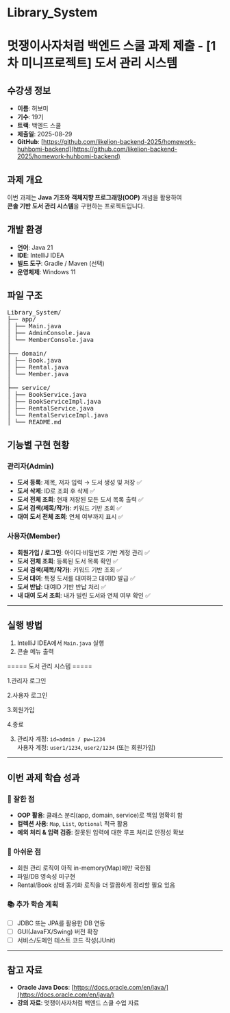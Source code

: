 # Library_System
# 멋쟁이사자처럼 백엔드 스쿨 과제 제출 - [1차 미니프로젝트] 도서 관리 시스템

## 수강생 정보
- **이름**: 허보미
- **기수**: 19기
- **트랙**: 백엔드 스쿨
- **제출일**: 2025-08-29
- **GitHub**: [https://github.com/likelion-backend-2025/homework-huhbomi-backend](https://github.com/likelion-backend-2025/homework-huhbomi-backend)

## 과제 개요
이번 과제는 **Java 기초와 객체지향 프로그래밍(OOP)** 개념을 활용하여  
**콘솔 기반 도서 관리 시스템**을 구현하는 프로젝트입니다.

## 개발 환경
- **언어**: Java 21
- **IDE**: IntelliJ IDEA
- **빌드 도구**: Gradle / Maven (선택)
- **운영체제**: Windows 11

## 파일 구조

<pre>
Library_System/ 
├── app/ 
│ ├── Main.java 
│ ├── AdminConsole.java 
│ └── MemberConsole.java
│ 
├── domain/ 
│ ├── Book.java 
│ ├── Rental.java 
│ └── Member.java 
│ 
├── service/ 
│ ├── BookService.java 
│ ├── BookServiceImpl.java 
│ ├── RentalService.java 
│ └── RentalServiceImpl.java 
│ └── README.md
</pre>

## 기능별 구현 현황

### 관리자(Admin)
- **도서 등록**: 제목, 저자 입력 → 도서 생성 및 저장 ✅
- **도서 삭제**: ID로 조회 후 삭제 ✅
- **도서 전체 조회**: 현재 저장된 모든 도서 목록 출력 ✅
- **도서 검색(제목/작가)**: 키워드 기반 조회 ✅
- **대여 도서 전체 조회**: 연체 여부까지 표시 ✅

### 사용자(Member)
- **회원가입 / 로그인**: 아이디·비밀번호 기반 계정 관리 ✅
- **도서 전체 조회**: 등록된 도서 목록 확인 ✅
- **도서 검색(제목/작가)**: 키워드 기반 조회 ✅
- **도서 대여**: 특정 도서를 대여하고 대여ID 발급 ✅
- **도서 반납**: 대여ID 기반 반납 처리 ✅
- **내 대여 도서 조회**: 내가 빌린 도서와 연체 여부 확인 ✅

---

## 실행 방법
1. IntelliJ IDEA에서 `Main.java` 실행
2. 콘솔 메뉴 출력

===== 도서 관리 시스템 =====

1.관리자 로그인

2.사용자 로그인

3.회원가입

4.종료

3. 관리자 계정: `id=admin / pw=1234`  
   사용자 계정: `user1/1234`, `user2/1234` (또는 회원가입)

---

## 이번 과제 학습 성과

### 💪 잘한 점
- **OOP 활용**: 클래스 분리(app, domain, service)로 책임 명확히 함
- **컬렉션 사용**: `Map`, `List`, `Optional` 적극 활용
- **예외 처리 & 입력 검증**: 잘못된 입력에 대한 루프 처리로 안정성 확보

### 🤔 아쉬운 점
- 회원 관리 로직이 아직 in-memory(Map)에만 국한됨
- 파일/DB 영속성 미구현
- Rental/Book 상태 동기화 로직을 더 깔끔하게 정리할 필요 있음

### 📚 추가 학습 계획
- [ ] JDBC 또는 JPA를 활용한 DB 연동
- [ ] GUI(JavaFX/Swing) 버전 확장
- [ ] 서비스/도메인 테스트 코드 작성(JUnit)

---

## 참고 자료
- **Oracle Java Docs**: [https://docs.oracle.com/en/java/](https://docs.oracle.com/en/java/)
- **강의 자료**: 멋쟁이사자처럼 백엔드 스쿨 수업 자료


